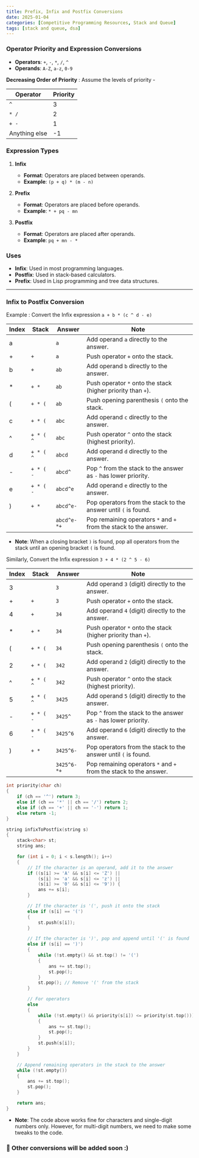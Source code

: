 ```yaml
---
title: Prefix, Infix and Postfix Conversions
date: 2025-01-04
categories: [Competitive Programming Resources, Stack and Queue]
tags: [stack and queue, dsa]
---
```

### Operator Priority and Expression Conversions

- **Operators**: `+`, `-`, `*`, `/`, `^`
- **Operands**: `A-Z`, `a-z`, `0-9`

**Decreasing Order of Priority** : Assume the levels of priority -

| Operator      | Priority |
|---------------|----------|
| `^`           | 3        |
| `* /`         | 2        |
| `+ -`         | 1        |
| Anything else | -1       |

### Expression Types

1. **Infix**
    - **Format**: Operators are placed between operands.
    - **Example**: `(p + q) * (m - n)`

2. **Prefix**
    - **Format**: Operators are placed before operands.
    - **Example**: `* + pq - mn`

3. **Postfix**
    - **Format**: Operators are placed after operands.
    - **Example**: `pq + mn - *`

### Uses

- **Infix**: Used in most programming languages.
- **Postfix**: Used in stack-based calculators.
- **Prefix**: Used in Lisp programming and tree data structures.

---

### Infix to Postfix Conversion

Example : Convert the Infix expression `a + b * (c ^ d - e)`

| Index | Stack       | Answer       | Note                                                                |
|-------|-------------|--------------|---------------------------------------------------------------------|
| a     |             | `a`          | Add operand `a` directly to the answer.                             |
| +     | `+`         | `a`          | Push operator `+` onto the stack.                                   |
| b     | `+`         | `ab`         | Add operand `b` directly to the answer.                             |
| *     | `+ *`       | `ab`         | Push operator `*` onto the stack (higher priority than `+`).        |
| (     | `+ * (`     | `ab`         | Push opening parenthesis `(` onto the stack.                        |
| c     | `+ * (`     | `abc`        | Add operand `c` directly to the answer.                             |
| ^     | `+ * ( ^`   | `abc`        | Push operator `^` onto the stack (highest priority).                |
| d     | `+ * ( ^`   | `abcd`       | Add operand `d` directly to the answer.                             |
| -     | `+ * ( -`   | `abcd^`      | Pop `^` from the stack to the answer as `-` has lower priority.     |
| e     | `+ * ( -`   | `abcd^e`     | Add operand `e` directly to the answer.                             |
| )     | `+ *`       | `abcd^e-`    | Pop operators from the stack to the answer until `(` is found.      |
|       |             | `abcd^e-*+`  | Pop remaining operators `*` and `+` from the stack to the answer.   |

- **Note**: When a closing bracket `)` is found, pop all operators from the stack until an opening bracket `(` is found.

Similarly, Convert the Infix expression `3 + 4 * (2 ^ 5 - 6)`

| Index     | Stack         | Answer         | Note                                                             |
|-----------|---------------|----------------|----------------------------------------------------------------------|
| 3         |               | `3`            | Add operand `3` (digit) directly to the answer.                      |
| +         | `+`           | `3`            | Push operator `+` onto the stack.                                    |
| 4         | `+`           | `34`           | Add operand `4` (digit) directly to the answer.                      |
| *         | `+ *`         | `34`           | Push operator `*` onto the stack (higher priority than `+`).         |
| (         | `+ * (`       | `34`           | Push opening parenthesis `(` onto the stack.                         |
| 2         | `+ * (`       | `342`          | Add operand `2` (digit) directly to the answer.                      |
| ^         | `+ * ( ^`     | `342`          | Push operator `^` onto the stack (highest priority).                 |
| 5         | `+ * ( ^`     | `3425`         | Add operand `5` (digit) directly to the answer.                      |
| -         | `+ * ( -`     | `3425^`        | Pop `^` from the stack to the answer as `-` has lower priority.      |
| 6         | `+ * ( -`     | `3425^6`       | Add operand `6` (digit) directly to the answer.                      |
| )         | `+ *`         | `3425^6-`      | Pop operators from the stack to the answer until `(` is found.       |
|           |               | `3425^6-*+`    | Pop remaining operators `*` and `+` from the stack to the answer.    |

```cpp
int priority(char ch) 
{
    if (ch == '^') return 3;
    else if (ch == '*' || ch == '/') return 2;
    else if (ch == '+' || ch == '-') return 1;
    else return -1;
}

string infixToPostfix(string s) 
{
    stack<char> st;
    string ans;

    for (int i = 0; i < s.length(); i++) 
    {
        // If the character is an operand, add it to the answer
        if ((s[i] >= 'A' && s[i] <= 'Z') || 
            (s[i] >= 'a' && s[i] <= 'z') || 
            (s[i] >= '0' && s[i] <= '9')) {
            ans += s[i];
        } 

        // If the character is '(', push it onto the stack
        else if (s[i] == '(') 
        {
            st.push(s[i]);
        } 

        // If the character is ')', pop and append until '(' is found
        else if (s[i] == ')') 
        {
            while (!st.empty() && st.top() != '(') 
            {
                ans += st.top();
                st.pop();
            }
            st.pop(); // Remove '(' from the stack
        } 

        // For operators
        else 
        {
            while (!st.empty() && priority(s[i]) <= priority(st.top())) 
            {
                ans += st.top();
                st.pop();
            }
            st.push(s[i]);
        }
    }

    // Append remaining operators in the stack to the answer
    while (!st.empty()) 
    {
        ans += st.top();
        st.pop();
    }

    return ans;
}
```

- **Note**: The code above works fine for characters and single-digit numbers only. However, for multi-digit numbers, we need to make some tweaks to the code.

### 🚩 Other conversions will be added soon :) 